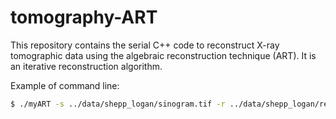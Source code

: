 # tomography-ART
This repository contains the serial C++ code to reconstruct X-ray tomographic data using the algebraic reconstruction technique (ART). It is an iterative reconstruction algorithm.

Example of command line:
```bash
$ ./myART -s ../data/shepp_logan/sinogram.tif -r ../data/shepp_logan/reference_CT.tif  -o art_reconstruction.tif -i 200
```
